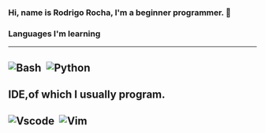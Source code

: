 ### Hi, name is Rodrigo Rocha, I'm a beginner programmer. 👋

<!--
**Rodrigo-O-programmer/Rodrigo-O-programmer** is a ✨ _special_ ✨ repository because its `README.md` (this file) appears on your GitHub profile.

Here are some ideas to get you started:


-->
### Languages ​​I'm learning
---
![Bash](https://img.shields.io/badge/Shell_Script-121011?style=for-the-badge&logo=gnu-bash&logoColor=white)&nbsp;
![Python](https://img.shields.io/badge/Python-FFD43B?style=for-the-badge&logo=python&logoColor=blue)&nbsp;
![]()&nbsp;
---
IDE,of which I usually program.
---
![Vscode](https://img.shields.io/badge/VSCode-0078D4?style=for-the-badge&logo=visual%20studio%20code&logoColor=white)&nbsp;
![Vim](https://img.shields.io/badge/VIM-%2311AB00.svg?&style=for-the-badge&logo=vim&logoColor=white)&nbsp;
---
